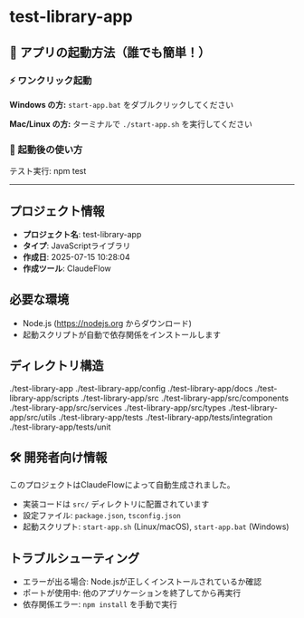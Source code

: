 # test-library-app

## 🚀 アプリの起動方法（誰でも簡単！）

### ⚡ ワンクリック起動

**Windows の方:**
`start-app.bat` をダブルクリックしてください

**Mac/Linux の方:**
ターミナルで `./start-app.sh` を実行してください

### 📱 起動後の使い方
テスト実行: npm test

---

## プロジェクト情報
- **プロジェクト名**: test-library-app
- **タイプ**: JavaScriptライブラリ
- **作成日**: 2025-07-15 10:28:04
- **作成ツール**: ClaudeFlow

## 必要な環境
- Node.js (https://nodejs.org からダウンロード)
- 起動スクリプトが自動で依存関係をインストールします

## ディレクトリ構造
./test-library-app
./test-library-app/config
./test-library-app/docs
./test-library-app/scripts
./test-library-app/src
./test-library-app/src/components
./test-library-app/src/services
./test-library-app/src/types
./test-library-app/src/utils
./test-library-app/tests
./test-library-app/tests/integration
./test-library-app/tests/unit

## 🛠️ 開発者向け情報
このプロジェクトはClaudeFlowによって自動生成されました。
- 実装コードは `src/` ディレクトリに配置されています
- 設定ファイル: `package.json`, `tsconfig.json`
- 起動スクリプト: `start-app.sh` (Linux/macOS), `start-app.bat` (Windows)

## トラブルシューティング
- エラーが出る場合: Node.jsが正しくインストールされているか確認
- ポートが使用中: 他のアプリケーションを終了してから再実行
- 依存関係エラー: `npm install` を手動で実行

